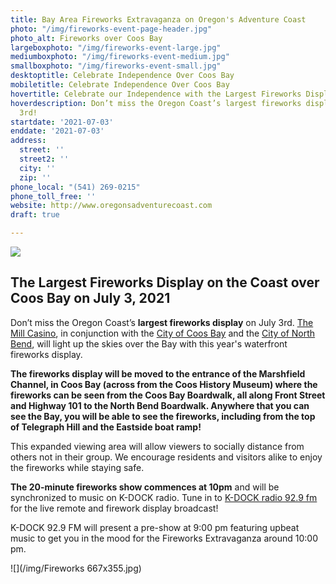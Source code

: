 ```yaml
---
title: Bay Area Fireworks Extravaganza on Oregon's Adventure Coast
photo: "/img/fireworks-event-page-header.jpg"
photo_alt: Fireworks over Coos Bay
largeboxphoto: "/img/fireworks-event-large.jpg"
mediumboxphoto: "/img/fireworks-event-medium.jpg"
smallboxphoto: "/img/fireworks-event-small.jpg"
desktoptitle: Celebrate Independence Over Coos Bay
mobiletitle: Celebrate Independence Over Coos Bay
hovertitle: Celebrate our Independence with the Largest Fireworks Display on the Coast!
hoverdescription: Don’t miss the Oregon Coast’s largest fireworks display on July
  3rd!
startdate: '2021-07-03'
enddate: '2021-07-03'
address:
  street: ''
  street2: ''
  city: ''
  zip: ''
phone_local: "(541) 269-0215"
phone_toll_free: ''
website: http://www.oregonsadventurecoast.com
draft: true

---
```

![](/img/stevenm-2016-103-3rjuly1.jpg)

## The Largest Fireworks Display on the Coast over Coos Bay on July 3, 2021

Don’t miss the Oregon Coast’s **largest fireworks display** on July 3rd. [The Mill Casino](https://www.themillcasino.com/), in conjunction with the [City of Coos Bay](http://coosbay.org/) and the [City of North Bend](https://www.northbendoregon.us/), will light up the skies over the Bay with this year's waterfront fireworks display.

**The fireworks display will be moved to the entrance of the Marshfield Channel, in Coos Bay (across from the Coos History Museum) where the fireworks can be seen from the Coos Bay Boardwalk, all along Front Street and Highway 101 to the North Bend Boardwalk. Anywhere that you can see the Bay, you will be able to see the fireworks, including from the top of Telegraph Hill and the Eastside boat ramp!**

This expanded viewing area will allow viewers to socially distance from others not in their group. We encourage residents and visitors alike to enjoy the fireworks while staying safe.

**The 20-minute fireworks show commences at 10pm** and will be synchronized to music on K-DOCK radio.  Tune in to [K-DOCK radio 92.9 fm](https://kdockfm.com/) for the live remote and firework display broadcast! 

K-DOCK 92.9 FM will present a pre-show at 9:00 pm featuring upbeat music to get you in the mood for the Fireworks Extravaganza around 10:00 pm.

![](/img/Fireworks 667x355.jpg)